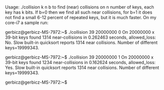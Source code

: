Usage: ./collision k n b
to find (near) collisions on n number of keys, each key has k bits. If b=0 then we find all such near collisions, for b=1 it does not find a small 6-12 percent of repeated keys, but it is much faster. On my core-i7 a sample run:

gerbicz@gerbicz-MS-7972:~$ ./collision 39 20000000 0
On 20000000 x 39-bit keys found 1314 near-collisions in 0.262463 seconds, allowed_loss: No.
Slow built-in quicksort reports 1314 near collisions. Number of different keys=19999343.

gerbicz@gerbicz-MS-7972:~$ ./collision 39 20000000 1
On 20000000 x 39-bit keys found 1234 near-collisions in 0.162624 seconds, allowed_loss: Yes.
Slow built-in quicksort reports 1314 near collisions. Number of different keys=19999343.

gerbicz@gerbicz-MS-7972:~$
